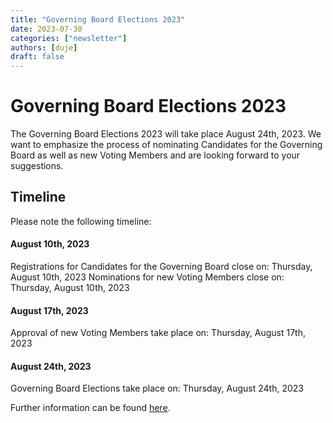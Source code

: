 ```yaml
---
title: "Governing Board Elections 2023"
date: 2023-07-30
categories: ["newsletter"]
authors: [duje]
draft: false
---
```


# Governing Board Elections 2023

The Governing Board Elections 2023 will take place August 24th, 2023. We want to emphasize the process of nominating Candidates for the Governing Board as well as new Voting Members and are looking forward to your suggestions.

## Timeline

Please note the following timeline:

#### August 10th, 2023

Registrations for Candidates for the Governing Board close on: Thursday, August 10th, 2023
Nominations for new Voting Members close on: Thursday, August 10th, 2023

#### August 17th, 2023

Approval of new Voting Members take place on: Thursday, August 17th, 2023

#### August 24th, 2023

Governing Board Elections take place on: Thursday, August 24th, 2023

Further information can be found [here](https://github.com/maplibre/maplibre/issues/298).
